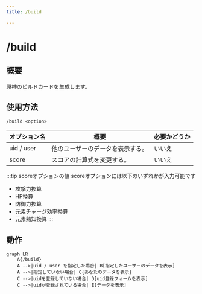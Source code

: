 ```yaml
---
title: /build

---
```


# /build
## 概要
原神のビルドカードを生成します。

## 使用方法
```
/build <option>
```

オプション名 | 概要 | 必要かどうか
--- | --- | --
uid / user | 他のユーザーのデータを表示する。 | いいえ
score | スコアの計算式を変更する。 | いいえ

:::tip scoreオプションの値
scoreオプションには以下のいずれかが入力可能です
- 攻撃力換算
- HP換算
- 防御力換算
- 元素チャージ効率換算
- 元素熟知換算
:::

## 動作
```mermaid
graph LR
    A{/build}
    A -->|uid / user を指定した場合| B[指定したユーザーのデータを表示]
    A -->|指定していない場合| C{あなたのデータを表示}
    C -->|uidを登録していない場合| D[uid登録フォームを表示]
    C -->|uidが登録されている場合| E[データを表示]
```